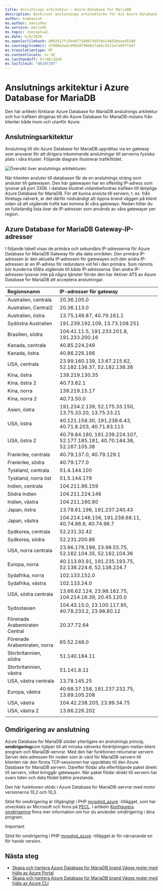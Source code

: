 ```yaml
---
title: Anslutnings arkitektur – Azure Database for MariaDB
description: Beskriver anslutnings arkitekturen för din Azure Database for MariaDB-Server.
author: kummanish
ms.author: manishku
ms.service: mariadb
ms.topic: conceptual
ms.date: 6/8/2020
ms.openlocfilehash: d082417fc5b4df7540973d5f6e146030aaad5380
ms.sourcegitcommit: d7008edadc9993df960817ad4c5521efa69ffa9f
ms.translationtype: MT
ms.contentlocale: sv-SE
ms.lasthandoff: 07/08/2020
ms.locfileid: "86107197"
---
```

# <a name="connectivity-architecture-in-azure-database-for-mariadb"></a>Anslutnings arkitektur i Azure Database for MariaDB
Den här artikeln förklarar Azure Database for MariaDB anslutnings arkitektur och hur trafiken dirigeras till din Azure Database for MariaDB-instans från klienter både inom och utanför Azure.

## <a name="connectivity-architecture"></a>Anslutningsarkitektur

Anslutning till din Azure Database for MariaDB upprättas via en gateway som ansvarar för att dirigera inkommande anslutningar till serverns fysiska plats i våra kluster. Följande diagram illustrerar trafikflödet.

![Översikt över anslutnings arkitekturen](./media/concepts-connectivity-architecture/connectivity-architecture-overview-proxy.png)

När klienten ansluter till databasen får de en anslutnings sträng som ansluter till gatewayen. Den här gatewayen har en offentlig IP-adress som lyssnar på port 3306. I databas klustret vidarebefordras trafiken till lämpliga Azure Database for MariaDB. För att kunna ansluta till servern, t. ex. från företags nätverk, är det därför nödvändigt att öppna brand väggen på klient sidan så att utgående trafik kan komma åt våra gateways. Nedan hittar du en fullständig lista över de IP-adresser som används av våra gatewayer per region.

## <a name="azure-database-for-mariadb-gateway-ip-addresses"></a>Azure Database for MariaDB Gateway-IP-adresser

I följande tabell visas de primära och sekundära IP-adresserna för Azure Database for MariaDB Gateway för alla data områden. Den primära IP-adressen är den aktuella IP-adressen för gatewayen och den andra IP-adressen är en IP-adress för redundans vid fel i den primära. Som nämnts bör kunderna tillåta utgående till båda IP-adresserna. Den andra IP-adressen lyssnar inte på några tjänster förrän den har Aktiver ATS av Azure Database for MariaDB att acceptera anslutningar.

| **Regionsnamn** | **IP-adresser för gateway** |
|:----------------|:-------------|
| Australien, centrala| 20.36.105.0     |
| Australien, Central2     | 20.36.113.0   |
| Australien, östra | 13.75.149.87, 40.79.161.1     |
| Sydöstra Australien |191.239.192.109, 13.73.109.251   |
| Brasilien, södra | 104.41.11.5, 191.233.201.8, 191.233.200.16  |
| Kanada, centrala |40.85.224.249  |
| Kanada, östra | 40.86.226.166    |
| USA, centrala | 23.99.160.139, 13.67.215.62, 52.182.136.37, 52.182.136.38     |
| Kina, östra | 139.219.130.35    |
| Kina, östra 2 | 40.73.82.1  |
| Kina, norra | 139.219.15.17    |
| Kina, norra 2 | 40.73.50.0     |
| Asien, östra | 191.234.2.139, 52.175.33.150, 13.75.33.20, 13.75.33.21     |
| USA, östra | 40.121.158.30, 191.238.6.43, 40.71.8.203, 40.71.83.113   |
| USA, östra 2 |40.79.84.180, 191.239.224.107, 52.177.185.181, 40.70.144.38, 52.167.105.38  |
| Frankrike, centrala | 40.79.137.0, 40.79.129.1  |
| Frankrike, södra | 40.79.177.0     |
| Tyskland, centrala | 51.4.144.100     |
| Tyskland, norra öst | 51.5.144.179  |
| Indien, centrala | 104.211.96.159     |
| Södra Indien | 104.211.224.146  |
| Indien, västra | 104.211.160.80    |
| Japan, östra | 13.78.61.196, 191.237.240.43  |
| Japan, västra | 104.214.148.156, 191.238.68.11, 40.74.96.6, 40.74.96.7    |
| Sydkorea, centrala | 52.231.32.42   |
| Sydkorea, södra | 52.231.200.86    |
| USA, norra centrala | 23.96.178.199, 23.98.55.75, 52.162.104.35, 52.162.104.36    |
| Europa, norra | 40.113.93.91, 191.235.193.75, 52.138.224.6, 52.138.224.7    |
| Sydafrika, norra  | 102.133.152.0    |
| Sydafrika, västra | 102.133.24.0   |
| USA, södra centrala |13.66.62.124, 23.98.162.75, 104.214.16.39, 20.45.120.0   |
| Sydostasien | 104.43.15.0, 23.100.117.95, 40.78.233.2, 23.98.80.12     |
| Förenade Arabemiraten Central | 20.37.72.64  |
| Förenade Arabemiraten, norra | 65.52.248.0    |
| Storbritannien, södra | 51.140.184.11   |
| Storbritannien, västra | 51.141.8.11  |
| USA, västra centrala | 13.78.145.25     |
| Europa, västra | 40.68.37.158, 191.237.232.75, 13.69.105.208  |
| USA, västra | 104.42.238.205, 23.99.34.75  |
| USA, västra 2 | 13.66.226.202  |
||||

## <a name="connection-redirection"></a>Omdirigering av anslutning

Azure Database for MariaDB stöder ytterligare en anslutnings princip, **omdirigering**som hjälper till att minska nätverks fördröjningen mellan klient program och MariaDB-servrar. Med den här funktionen returnerar servern Server dels adressen för noden som är värd för MariaDB-servern till klienten när den första TCP-sessionen har upprättats till den Azure Database for MariaDB servern. Därefter flödar alla efterföljande paket direkt till servern, vilket kringgår gatewayen. När paket flödar direkt till servern har svars tiden och data flödet bättre prestanda.

Den här funktionen stöds i Azure Database for MariaDB-servrar med motor versionerna 10,2 och 10,3.

Stöd för omdirigering är tillgängligt i PHP [mysqlnd_azure](https://github.com/microsoft/mysqlnd_azure) -tillägget, som har utvecklats av Microsoft och finns på [PECL](https://pecl.php.net/package/mysqlnd_azure). I artikeln [Konfigurera omdirigering](./howto-redirection.md) finns mer information om hur du använder omdirigering i dina program.

> [!IMPORTANT]
> Stöd för omdirigering i PHP [mysqlnd_azure](https://github.com/microsoft/mysqlnd_azure) -tillägget är för närvarande en för hands version.

## <a name="next-steps"></a>Nästa steg

* [Skapa och hantera Azure Database for MariaDB brand Väggs regler med hjälp av Azure Portal](./howto-manage-firewall-portal.md)
* [Skapa och hantera Azure Database for MariaDB brand Väggs regler med hjälp av Azure CLI](./howto-manage-firewall-cli.md)
